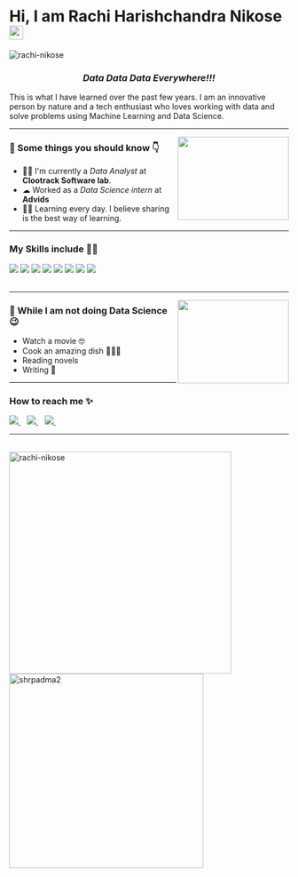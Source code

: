 <h1><strong>Hi, I am Rachi Harishchandra Nikose</a></strong><img src="https://raw.githubusercontent.com/syedareehaquasar/syedareehaquasar/master/gifs/Hi.gif" height="25px" width="25px"></h1>

<div align="left"> 
    <img src="https://komarev.com/ghpvc/?username=rachi-nikose" alt="rachi-nikose"> 
</div>

<h3 align="center"><em>Data Data Data Everywhere!!!</em></h3>

<p>This is what I have learned over the past few years. I am an innovative person by nature and a tech enthusiast who loves working with data and solve problems using Machine Learning and Data Science.</p>

<hr>
<img align="right" src="https://media.giphy.com/media/4FQMuOKR6zQRO/giphy.gif" height="150px" width="200px">




<h3>🚀 Some things you should know 👇</h3>
<ul>
<li>👨‍💻 I'm currently a <em>Data Analyst</em> at <strong>Clootrack Software lab</strong>.</li>
<li>☁  Worked as a <em>Data Science intern</em> at <strong>Advids</strong></li>
<li>👨‍🎓 Learning every day. I believe sharing is the best way of learning.</li>
</ul>
<hr>

<h3>My Skills include 👨‍💻</h3>
<div>
    <img src="https://img.shields.io/badge/python-%2314354C.svg?style=for-the-badge&logo=python&logoColor=white">
    <img src="https://img.shields.io/badge/MySQL-00000F?style=for-the-badge&logo=mysql&logoColor=white">
    <img src="https://img.shields.io/badge/scikit--learn-%23F7931E.svg?style=for-the-badge&logo=scikit-learn&logoColor=white">
    <img src="https://img.shields.io/badge/pandas-%23150458.svg?style=for-the-badge&logo=pandas&logoColor=white">
    <img src="https://img.shields.io/badge/numpy-%23013243.svg?style=for-the-badge&logo=numpy&logoColor=white">
    <img src="https://img.shields.io/badge/git-%23F05033.svg?style=for-the-badge&logo=git&logoColor=white">
   <img src="https://img.shields.io/badge/Microsoft_Excel-217346?style=for-the-badge&logo=microsoft-excel&logoColor=white">
    <img src="https://img.shields.io/badge/Microsoft_SQL_Server-CC2927?style=for-the-badge&logo=microsoft-sql-server&logoColor=white">
    
   
    
</div>
<br>
<hr>

<img align="right" src="https://media.giphy.com/media/C4taUWWpR8frEpzcMM/giphy.gif" height="150px" width="200px">
<h3>🦄 While I am not doing Data Science 😉</h3>
<ul>
    <li>Watch a movie  🤓</li>
    <li>Cook an amazing dish 👨‍🍳😋</li>
    <li>Reading novels </li>
    <li> Writing 💚</li>
</ul>
<hr>

<h3>How to reach me ✨</h3>
<div>
    <a href="https://www.linkedin.com/in/rachi-nikose/">
        <img src="https://img.shields.io/badge/LinkedIn-0077B5?style=for-the-badge&logo=linkedin&logoColor=white" >
    </a>&nbsp;&nbsp;
    <a href="mailto: ranchinikose123@gmail.com">
        <img src="https://img.shields.io/badge/Gmail-D14836?style=for-the-badge&logo=gmail&logoColor=white" >
    </a>&nbsp;&nbsp;
    <a href="https://github.com/rachi-nikose">
        <img src="https://img.shields.io/badge/GitHub-100000?style=for-the-badge&logo=github&logoColor=white">
    </a>&nbsp;&nbsp;
   
</div>
<hr>
<br>
<div >
    <img align="left" src="https://github-readme-stats.vercel.app/api?username=rachi-nikose&count_private=true&show_icons=true&theme=radical"  width="400px" alt="rachi-nikose">
    &nbsp;&nbsp;
    &nbsp;&nbsp;
    <img align="center" src="https://github-readme-stats.vercel.app/api/top-langs/?username=rachi-nikose&layout=compact&theme=radical"  width="350px" alt="shrpadma2">
</div>

